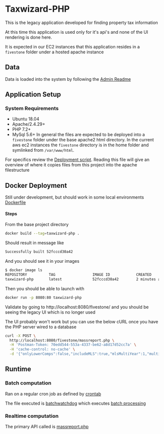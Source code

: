 # Taxwizard-PHP
This is the legacy application developed for finding property tax information

At this time this application is used only for it's api's and none of the UI rendering is done here.

It is expected in our EC2 instances that this application resides in a `fivestone` folder under a hosted apache instance

## Data
Data is loaded into the system by following the [Admin Readme](admin/README.md)

## Application Setup

### System Requirements
+ Ubuntu 18.04
+ Apache/2.4.29+
+ PHP 7.2+
+ MySql 5.6+
In general the files are expected to be deployed into a `fivestone` folder under the base apache2 html directory.  In 
the current aws ec2 instances the `fivestone` directory is in the home folder and symlinked from `/var/www/html`.

For specifics review the [Deployment script](admin/awsDeploy.sh).  Reading this file will give an overview of where it 
copies files from this project into the apache filestructure

## Docker Deployment

Still under development, but should work in some local environments  [Dockerfile](Dockerfile)

#### Steps
From the base project directory 
```bash
docker build --tag=taxwizard-php .
```
Should result in message like
```bash
Successfully built 52fcccd30a42
```
And you should see it in your images
```bash
$ docker image ls
REPOSITORY          TAG                 IMAGE ID            CREATED             SIZE
taxwizard-php       latest              52fcccd30a42        2 minutes ago       594MB
```
Then you should be able to launch with 
```bash
docker run -p 8080:80 taxwizard-php
```
Validate by going to http://localhost:8080/fivestone/ and you should be seeing the legacy UI which is no longer used

The UI probably won't work but you can use the below cURL once you have the PHP server wired to a database
```bash
curl -X POST \
  http://localhost:8080/fivestone/massreport.php \
  -H 'Postman-Token: 70edd544-553a-4337-be62-a8d17d52cc7a' \
  -H 'cache-control: no-cache' \
  -d '{"onlyLowerComps":false,"includeMLS":true,"mlsMultiYear":1,"multiHood":true,"limitImps":false,"includeVU":true,"grossAdjEnabled":false,"netAdjEnabled":false,"netAdjustAmt":null,"subClassRangeEnabled":false,"subClassRange":0,"pctGoodRangeEnabled":false,"disablePctGoodRange_Text":true,"pctGoodRange":null,"pctGoodMin":null,"pctGoodMax":null,"tcadScoreLimitEnabled":false,"ratiosEnabled":false,"saleRatioMin":null,"saleRatioMax":null,"useTcadScoreLimitPct":true,"tcadScoreLimitPct":null,"tcadScoreLimitMin":null,"tcadScoreLimitMax":null,"isEquity":false,"useSqftRangePct":true,"sqftRangePct":200,"sqftRangeMin":1500,"sqftRangeMax":3000,"rankByIndicated":true,"showTcadScores":false,"showRatios":false,"maxDisplay":10,"singlePropSubmit":"","files":[],"fileResult":"","propId":"303618","filterProps":null,"filterTypeExclude":true,"traceComps":true}'
```

## Runtime

### Batch computation

Ran on a regular cron job as defined by [crontab](admin/crontab_settings.txt)

The file executed is [batchwatchdog](admin/batchwatchdog.sh)  which executes [batch processing](cli/batch_pdf_aws.php)

### Realtime computation

The primary API called is [massreport.php](massreport.php) 